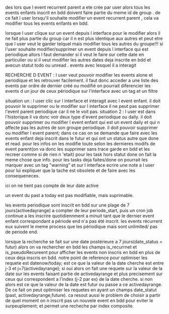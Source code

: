 
des lors que l event recurrent parent  a ete crée par user  alors tous les events enfants inscrit en bdd doivent faire partie du meme id de group .
de ce fait l user lorsqu'il souhaite modifier un event recurrent parent , cela va modifier tous les events enfants en bdd.

lorsque l user clique sur un event depuis l interface pour le modifier alors il ne fait plus partie du group car il n est plus identique aux autres et peut etre que l user veut le garder telquel mais modifier tous les autres du groupe!!!
si l'user souhaite modifier/supprimer un event depuis l interface qui est periodique allors l faut demander si il veut le faire sur cette date en particulier ou si il veut modifier les autres dates deja inscrite en bdd et avecun statut todo ou unread  .
events avec lesquel il a interagit 

RECHERCHE D EVENT :
l user veut pouvoir modifier les events alone et periodique et les retrouver facilement.
il faut donc acceder a une liste des events par ordre de dernier créé ou modifié
on pourrait diferencier les events d un jour de ceux périodique sur l'interface avec un tag et un filtre

situation un :
l user clic sur l interface et interagit avec l event enfant.
il doit pouvoir le supprimer ou le modifier 
sur l interface il ne peut pas supprimer l'event parent periodique car il ne le voit pas.
situation 2 :
l user est dans l'historique
il va donc voir deux type d'event periodique ou daily.
il doit pouvoir supprimer ou modifier l event enfant qui est un event daily et qui n affecte pas les autres de son groupe periodique.
il doit pouvoir supprimer ou modifier l event parent;
dans ce cas on se demande que faire avec les events enfant deja inscrit dans le futur et qui ont un status autre que done et read.
pour les infos on les modifie toute selon les dernieres modifs de event parent(on va donc les supprimer sans trace garde en bdd et les recreer comme si de rien n 'etait)
pour les task hors statut done on fait la meme chose que info.
pour les tasks deja faites/done on pourrait les marquer avec un tag "warning" et sur l interface ecrire une note a l user pour lui expliquer que la tache est obsolete et de faire avec les consequeneces.

ici on ne tient pas compte de leur date active 

un event du past a today est pas modifiable, mais suprimable.


les events periodique sont inscrit en bdd sur une plage de 7 jours(activedayrange) a compter de leur periode_start, puis un cron job continue a les inscrire quotidiennment a minuit tant que le dernier event enfant correspondant a période end n'a pas été inscrit.
les events récurrent eux suivent le meme process que les périodique mais sont unlimited/ pas de periode end.


lorsque la recherche se fait sur une date postérieure a 7 jours(date_status = futur) alors on va rechercher en bdd les champs is_recurrnet et is_pseudoRecureent pour afficher les events non inscris en bdd en plus de ceux deja inscris en bdd.
notre point de reference pour optimiser les requete est datenow/today;
est ce que la valeur de la date cherche est entre j-3 et j+7(activedayrange);
si oui alors on fait une requete sur la valeur de la date sur les events faisant partie de activedayrange et plus precisement sur ceux qui correspondent a l'index (j-2 par ex) de la date cherche.
si non alors est ce que la valeur de la date est futur ou passe a ce activedayrange.
De ce fait on peut optimiser les requetes en ayant un champs date_statut (past, activedayrange,future).
ca resout aussi le problem de choisir a partir de quel moment on n inscrit pas un nouvele event en bdd pour eviter le surpeuplement; et permet une recheche par index composite.



